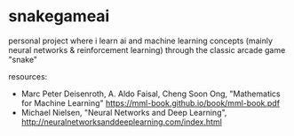 # snakegameai

personal project where i learn ai and machine learning concepts (mainly neural networks & reinforcement learning) through the classic arcade game "snake"

resources:

- Marc Peter Deisenroth, A. Aldo Faisal, Cheng Soon Ong, "Mathematics for Machine Learning" https://mml-book.github.io/book/mml-book.pdf
-  Michael Nielsen, "Neural Networks and Deep Learning", http://neuralnetworksanddeeplearning.com/index.html
